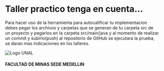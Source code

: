 # Taller practico tenga en cuenta...

Para hacer uso de la herramienta para autocalificar tu implementacion debes pegar los archivos y carpetas que se generan de tu carpeta src de un proyecto y pegarlos en la carpeta src/main/java y al momento de realizar un commit y subirlo(push) al repositorio de GitHub se ejecutara la prueba, se daran mas indicaciones en los talleres.

![Logo UNAL](https://encrypted-tbn0.gstatic.com/images?q=tbn%3AANd9GcRmOu1Bh2i-6DV7R0vaY5PhJ4TUsIxRHqH0fA&usqp=CAU)
#### FACULTAD DE MINAS  SEDE MEDELLIN
